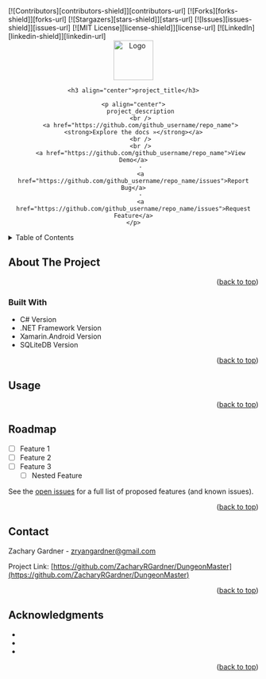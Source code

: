 <div id="top"></div>
<!--
*** Thanks for checking out the Best-README-Template. If you have a suggestion
*** that would make this better, please fork the repo and create a pull request
*** or simply open an issue with the tag "enhancement".
*** Don't forget to give the project a star!
*** Thanks again! Now go create something AMAZING! :D
-->
<!-- PROJECT SHIELDS -->
<!--
*** I'm using markdown "reference style" links for readability.
*** Reference links are enclosed in brackets [ ] instead of parentheses ( ).
*** See the bottom of this document for the declaration of the reference variables
*** for contributors-url, forks-url, etc. This is an optional, concise syntax you may use.
*** https://www.markdownguide.org/basic-syntax/#reference-style-links
-->
[![Contributors][contributors-shield]][contributors-url]
[![Forks][forks-shield]][forks-url]
[![Stargazers][stars-shield]][stars-url]
[![Issues][issues-shield]][issues-url]
[![MIT License][license-shield]][license-url]
[![LinkedIn][linkedin-shield]][linkedin-url]



<!-- PROJECT LOGO -->
<br />
<div align="center">
    <a href="https://github.com/github_username/repo_name">
        <img src="images/logo.png" alt="Logo" width="80" height="80">
    </a>

    <h3 align="center">project_title</h3>

    <p align="center">
        project_description
        <br />
        <a href="https://github.com/github_username/repo_name"><strong>Explore the docs »</strong></a>
        <br />
        <br />
        <a href="https://github.com/github_username/repo_name">View Demo</a>
        ·
        <a href="https://github.com/github_username/repo_name/issues">Report Bug</a>
        ·
        <a href="https://github.com/github_username/repo_name/issues">Request Feature</a>
    </p>
</div>



<!-- TABLE OF CONTENTS -->
<details>
    <summary>Table of Contents</summary>
    <ol>
        <li>
            <a href="#about-the-project">About The Project</a>
            <ul>
                <li><a href="#built-with">Built With</a></li>
            </ul>
        </li>
        <li><a href="#usage">Usage</a></li>
        <li><a href="#roadmap">Roadmap</a></li>
        <li><a href="#contact">Contact</a></li>
        <li><a href="#acknowledgments">Acknowledgments</a></li>
    </ol>
</details>



<!-- ABOUT THE PROJECT -->
## About The Project




<p align="right">(<a href="#top">back to top</a>)</p>



### Built With

* C# Version
* .NET Framework Version
* Xamarin.Android Version
* SQLiteDB Version

<p align="right">(<a href="#top">back to top</a>)</p>



<!-- USAGE EXAMPLES -->
## Usage


<p align="right">(<a href="#top">back to top</a>)</p>



<!-- ROADMAP -->
## Roadmap

- [ ] Feature 1
- [ ] Feature 2
- [ ] Feature 3
    - [ ] Nested Feature

See the [open issues](https://github.com/ZacharyRGardner/DungeonMaster/issues) for a full list of proposed features (and known issues).

<p align="right">(<a href="#top">back to top</a>)</p>

<!-- CONTACT -->
## Contact

Zachary Gardner - zryangardner@gmail.com

Project Link: [https://github.com/ZacharyRGardner/DungeonMaster](https://github.com/ZacharyRGardner/DungeonMaster)

<p align="right">(<a href="#top">back to top</a>)</p>



<!-- ACKNOWLEDGMENTS -->
## Acknowledgments

* []()
* []()
* []()

<p align="right">(<a href="#top">back to top</a>)</p>



<!-- MARKDOWN LINKS & IMAGES -->
<!-- https://www.markdownguide.org/basic-syntax/#reference-style-links -->
[contributors-shield]: https://img.shields.io/github/contributors/ZacharyRGardner/DungeonMaster.svg?style=for-the-badge
[contributors-url]: https://github.com/ZacharyRGardner/DungeonMaster/graphs/contributors
[forks-shield]: https://img.shields.io/github/forks/ZacharyRGardner/DungeonMaster.svg?style=for-the-badge
[forks-url]: https://github.com/ZacharyRGardner/DungeonMaster/network/members
[stars-shield]: https://img.shields.io/github/stars/ZacharyRGardner/DungeonMaster.svg?style=for-the-badge
[stars-url]: https://github.com/ZacharyRGardner/DungeonMaster/stargazers
[issues-shield]: https://img.shields.io/github/issues/ZacharyRGardner/DungeonMaster.svg?style=for-the-badge
[issues-url]: https://github.com/ZacharyRGardner/DungeonMaster/issues
[license-shield]: https://img.shields.io/github/license/ZacharyRGardner/DungeonMaster.svg?style=for-the-badge
[license-url]: https://github.com/ZacharyRGardner/DungeonMaster/blob/master/LICENSE.txt
[linkedin-shield]: https://img.shields.io/badge/-LinkedIn-black.svg?style=for-the-badge&logo=linkedin&colorB=555
[linkedin-url]: https://linkedin.com/in/zryangardner

